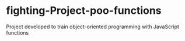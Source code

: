 # fighting-Project-poo-functions
Project developed to train object-oriented programming with JavaScript functions
